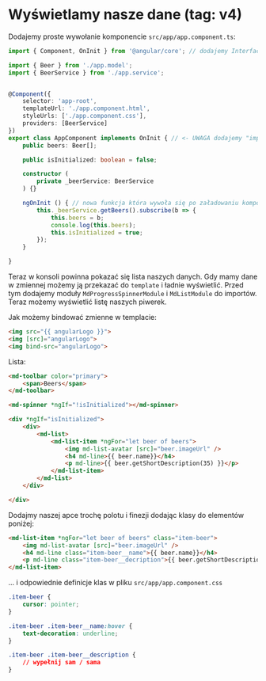 # Wyświetlamy nasze dane (tag: v4)

Dodajemy proste wywołanie komponencie ```src/app/app.component.ts```:
```ts
import { Component, OnInit } from '@angular/core'; // dodajemy Interface OnInit

import { Beer } from './app.model';
import { BeerService } from './app.service';


@Component({
    selector: 'app-root',
    templateUrl: './app.component.html',
    styleUrls: ['./app.component.css'],
    providers: [BeerService]
})
export class AppComponent implements OnInit { // <- UWAGA dodajemy "implements OnInit"
    public beers: Beer[];

    public isInitialized: boolean = false;

    constructor (
        private _beerService: BeerService
    ) {}

    ngOnInit () { // nowa funkcja która wywoła się po załadowaniu komponentu
        this._beerService.getBeers().subscribe(b => {
            this.beers = b;
            console.log(this.beers);
            this.isInitialized = true;
        });
    }

}
```

Teraz w konsoli powinna pokazać się lista naszych danych. Gdy mamy dane w zmiennej możemy ją przekazać do ```template``` i ładnie wyświetlić. Przed tym dodajemy moduły ```MdProgressSpinnerModule``` i ```MdListModule``` do importów. Teraz możemy wyświetlić listę naszych piwerek.

Jak możemy bindować zmienne w templacie:
```html
<img src="{{ angularLogo }}">
<img [src]="angularLogo">
<img bind-src="angularLogo">
```

Lista:
```html
<md-toolbar color="primary">
    <span>Beers</span>
</md-toolbar>

<md-spinner *ngIf="!isInitialized"></md-spinner>

<div *ngIf="isInitialized">
    <div>
        <md-list>
            <md-list-item *ngFor="let beer of beers">
                <img md-list-avatar [src]="beer.imageUrl" />
                <h4 md-line>{{ beer.name}}</h4>
                <p md-line>{{ beer.getShortDescription(35) }}</p>
            </md-list-item>
        </md-list>
    </div>

</div>
```

Dodajmy naszej apce trochę polotu i finezji dodając klasy do elementów poniżej:
```html
<md-list-item *ngFor="let beer of beers" class="item-beer">
    <img md-list-avatar [src]="beer.imageUrl" />
    <h4 md-line class="item-beer__name">{{ beer.name}}</h4>
    <p md-line class="item-beer__decription">{{ beer.getShortDescription(35) }}</p>
</md-list-item>
```

... i odpowiednie definicje klas w pliku ```src/app/app.component.css```
```css
.item-beer {
    cursor: pointer;
}

.item-beer .item-beer__name:hover {
    text-decoration: underline;
}

.item-beer .item-beer__description {
    // wypełnij sam / sama
}
```